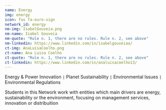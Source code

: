 ```yaml
---
name: Energy
img: energy
icon: fas fa-euro-sign
network_id: energy
nm-img: IsabelGouveia.png
nm-name: Isabel Gouveia
nm-quote: "Rule n. 1, there are no rules. Rule n. 2, see above"
nm-linkedin: https://www.linkedin.com/in/isabelgouveiaa/
ct-img: AnaLuisaCoelho.png
ct-name: Ana Luisa Coelho
ct-quote: "Rule n. 1, there are no rules. Rule n. 2, see above"
ct-linkedin: https://www.linkedin.com/in/analuisacoelho13/
---
```


Energy & Power Innovation <code>&#124;</code> Planet Sustainability <code>&#124;</code> Environmental Issues <code>&#124;</code> Environmental Regulations

Students in this Network work with entities which main drivers are energy, sustainability or the environment, focusing on management services, innovation or distribuition